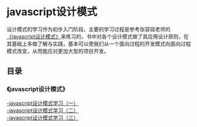 # javascript设计模式  
设计模式的学习作为初步入门阶段，主要的学习过程是参考张容铭老师的[《javascript设计模式》](http://baike.baidu.com/link?url=_7QpnXgB92hFgVYXHe9JqUGiGa8RiMUXY43ABrREkieZM-5EhWeY4ycPbeE53O3Ncuwxo6oQ_tvTbeTFNOyiX1ZF3HH755l-ygng-U5LilZuJDR1fKe8jBNqVsE2KYb3wOodc4bFh-GO7tdft2dbl_)来练习的，书中对各个设计模式做了其应用设计原则，在其基础上多做了解与实践，基本可以使我们从一个面向过程的开发模式向面向过程模式改变，从而能应对更加大型的项目开发。  
## 目录  
### 《javascript设计模式》
[-javascript设计模式学习（一）](https://github.com/BendMoly/jsDesignPattern/issues/1)    
[-javascript设计模式学习（二）](https://github.com/BendMoly/jsDesignPattern/issues/2)  
[-javascript设计模式学习（三）](https://github.com/BendMoly/jsDesignPattern/issues/3)
